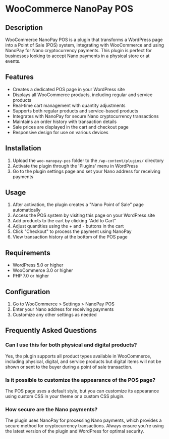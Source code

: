 # WooCommerce NanoPay POS

## Description
WooCommerce NanoPay POS is a plugin that transforms a WordPress page into a Point of Sale (POS) system, integrating with WooCommerce and using NanoPay for Nano cryptocurrency payments. This plugin is perfect for businesses looking to accept Nano payments in a physical store or at events.

## Features
- Creates a dedicated POS page in your WordPress site
- Displays all WooCommerce products, including regular and service products
- Real-time cart management with quantity adjustments
- Supports both regular products and service-based products
- Integrates with NanoPay for secure Nano cryptocurrency transactions
- Maintains an order history with transaction details  
- Sale prices are displayed in the cart and checkout page
- Responsive design for use on various devices

## Installation
1. Upload the `woo-nanopay-pos` folder to the `/wp-content/plugins/` directory
2. Activate the plugin through the 'Plugins' menu in WordPress
3. Go to the plugin settings page and set your Nano address for receiving payments

## Usage
1. After activation, the plugin creates a "Nano Point of Sale" page automatically
2. Access the POS system by visiting this page on your WordPress site
3. Add products to the cart by clicking "Add to Cart"
4. Adjust quantities using the + and - buttons in the cart
5. Click "Checkout" to process the payment using NanoPay
6. View transaction history at the bottom of the POS page

## Requirements
- WordPress 5.0 or higher
- WooCommerce 3.0 or higher
- PHP 7.0 or higher

## Configuration
1. Go to WooCommerce > Settings > NanoPay POS
2. Enter your Nano address for receiving payments
3. Customize any other settings as needed

## Frequently Asked Questions

### Can I use this for both physical and digital products?
Yes, the plugin supports all product types available in WooCommerce, including physical, digital, and service products but digital items will not be shown or sent to the buyer during a point of sale transaction.

### Is it possible to customize the appearance of the POS page?
The POS page uses a default style, but you can customize its appearance using custom CSS in your theme or a custom CSS plugin.

### How secure are the Nano payments?
The plugin uses NanoPay for processing Nano payments, which provides a secure method for cryptocurrency transactions. Always ensure you're using the latest version of the plugin and WordPress for optimal security.
